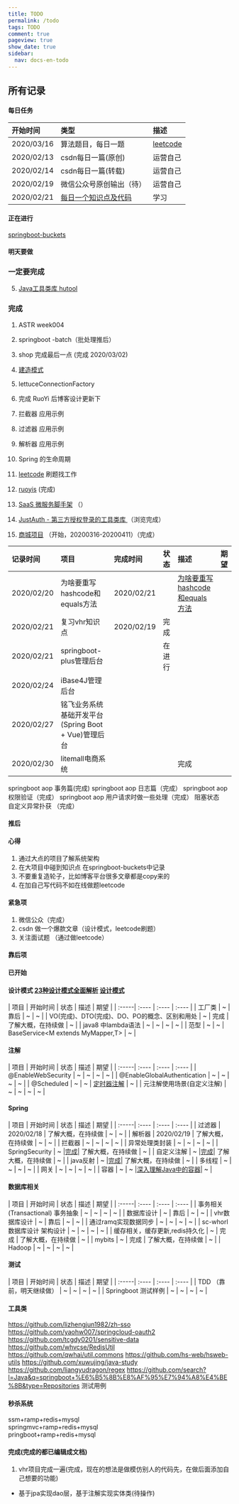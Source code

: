```yaml
---
title: TODO
permalink: /todo
tags: TODO
comment: true
pageview: true
show_date: true
sidebar:
  nav: docs-en-todo
---
```


## 所有记录


#### 每日任务

| 开始时间 | 类型 | 描述 |
| :-----| :---- | :---- |
|2020/03/16|算法题目，每日一题|[leetcode](https://leetcode-cn.com/problemset/all/)|
| 2020/02/13 | csdn每日一篇(原创) | 运营自己 |
| 2020/02/14 | csdn每日一篇(转载) | 运营自己 |
| 2020/02/19 | 微信公众号原创输出（待） | 运营自己 |
| 2020/02/21 | [每日一个知识点及代码](https://gitee.com/yidao620/springboot-bucket/tree/master) | 学习 |

#### 正在进行
[springboot-buckets](https://github.com/javaniuniu/springboot-buckets)

#### 明天要做


### 一定要完成

5. [Java工具类库 hutool](https://github.com/looly/hutool)


### 完成
1. ASTR week004
2. springboot -batch（批处理推后）
3. shop 完成最后一点 (完成 2020/03/02)
4. [建造模式](/java-code-design-data/builder)
5. lettuceConnectionFactory
6. 完成 RuoYi 后博客设计更新下


8. 拦截器    应用示例
9. 过滤器    应用示例
10. 解析器   应用示例
11. Spring 的生命周期

0. [leetcode](https://leetcode-cn.com/problemset/all/) 刷题找工作
1. [ruoyis](http://doc.ruoyi.vip/ruoyi-vue/) (完成)
2. [SaaS 微服务脚手架](https://github.com/zuihou/zuihou-admin-cloud) （）
3. [JustAuth - 第三方授权登录的工具类库 ](https://github.com/justauth/JustAuth) （浏览完成）
4. [商城项目](https://github.com/javaniuniu/litemalls) （开始，20200316-20200411）（完成）

| 记录时间 | 项目 | 完成时间 | 状态 | 描述 | 期望 |
| :----- | :-----| :---- | :---- | :---- | :---- |
|2020/02/20|为啥要重写hashcode和equals方法|2020/02/21||[为啥要重写hashcode和equals方法](https://www.cnblogs.com/vi3nty/p/10642456.html)||
|2020/02/21|复习vhr知识点|2020/02/19|完成|||
|2020/02/21|springboot-plus管理后台||在进行|||
|2020/02/24|iBase4J管理后台|||||
|2020/02/27|铭飞业务系统基础开发平台(Spring Boot + Vue)管理后台|||||
|2020/02/30|litemall电商系统|||完成||

springboot aop 事务篇(完成)
springboot aop 日志篇（完成）
springboot aop 权限验证（完成）
springboot aop 用户请求时做一些处理（完成）
阻塞状态    
自定义异常扑获   （完成）

#### 推后

#### 心得
1. 通过大点的项目了解系统架构
2. 在大项目中碰到知识点 在springboot-buckets中记录
3. 不要重复造轮子，比如博客平台很多文章都是copy来的
4. 在加自己写代码不如在线做题leetcode


#### 紧急项
1. 微信公众（完成）
2. csdn 做一个爆款文章（设计模式，leetcode刷题）
3. 关注面试题 （通过做leetcode）


#### 靠后项


#### 已开始


#### 设计模式 [23种设计模式全面解析](http://c.biancheng.net/design_pattern/) [设计模式](https://www.runoob.com/design-pattern/design-pattern-tutorial.html)    

| 项目 | 开始时间 | 状态 | 描述 | 期望 |
| :-----| :---- | :---- | :---- |
| 工厂类 | ~  | 靠后  | ~  | ~  |
| VO(完成)、DTO(完成)、DO、PO的概念、区别和用处 | ~  | 完成  | 了解大概，在持续做  | ~  |
| java8 中lambda语法 | ~  | ~  | ~  | ~  |
| 范型 | ~  | ~  | BaseService<M extends MyMapper<T>,T>  | ~  |

#### 注解   

| 项目 | 开始时间 | 状态 | 描述 | 期望 |
| :-----| :---- | :---- | :---- |
| @EnableWebSecurity | ~  | ~  | ~  | ~  |
| @EnableGlobalAuthentication | ~  | ~  | ~  | ~  |
| @Scheduled | ~  | ~  | [定时器注解](https://blog.csdn.net/j080624/article/details/80959271) | ~  |
| 元注解使用场景(自定义注解) | ~  | ~  | ~  | ~  |

#### Spring    

| 项目 | 开始时间 | 状态 | 描述 | 期望 |
| :-----| :---- | :---- | :---- |
| 过滤器 | 2020/02/18  | 了解大概，在持续做  | ~  | ~  |
| 解析器 | 2020/02/19  | 了解大概，在持续做  | ~  | ~  |
| 拦截器 | ~  | ~  | ~  | ~  |
| 异常处理类封装 | ~  | ~  | ~  | ~  |
| SpringSecurity | ~  |[完成](/SpringSecurity/class)| 了解大概，在持续做  | ~  |
| 自定义注解 | ~  |[完成](/Spring/Annotation/myself)| 了解大概，在持续做  | ~  |
| java反射  | ~  |[完成](/java-util-code/Reflections)| 了解大概，在持续做  | ~  |
| 多线程 | ~  | ~  | ~  | ~  |
| 网关 | ~  | ~  | ~  | ~  |
| 容器  | ~  | ~  |[深入理解Java中的容器](https://blog.csdn.net/a2011480169/article/details/52047600)| ~  |

#### 数据库相关    

| 项目 | 开始时间 | 状态 | 描述 | 期望 |
| :-----| :---- | :---- | :---- |
| 事务相关(Transactional) 事务抽象 | ~  | ~  | ~  | ~  |
| 数据库设计  | ~  | 靠后  | ~  | ~  |
| vhr数据库设计 | ~  | 靠后  | ~  | ~  |
| 通过ramq实现数据同步 | ~  | ~  | ~  | ~  |
| sc-whorl 数据库设计 架构设计 | ~  | ~  | ~  | ~  |
| 缓存相关，缓存更新,redis持久化 | ~  | 完成  | 了解大概，在持续做  | ~  |
| mybits | ~  | 完成  | 了解大概，在持续做  | ~  |
| Hadoop | ~  | ~  | ~  | ~  |


#### 测试   

| 项目 | 开始时间 | 状态 | 描述 | 期望 |
| :-----| :---- | :---- | :---- |
| TDD （靠前，明天继续做） | ~  | ~  | ~  | ~  |
| Springboot 测试样例 | ~  | ~  | ~  | ~  |


#### 工具类
https://github.com/lizhengjun1982/zh-sso
https://github.com/yaohw007/springcloud-oauth2
https://github.com/tcgdy0201/sensitive-data
https://github.com/whvcse/RedisUtil
https://github.com/qwhai/util.commons
https://github.com/hs-web/hsweb-utils
https://github.com/xuwujing/java-study
https://github.com/liangyudragon/regex
https://github.com/search?l=Java&q=springboot+%E6%B5%8B%E8%AF%95%E7%94%A8%E4%BE%8B&type=Repositories  测试用例

#### 秒杀系统
ssm+ramp+redis+mysql    
springmvc+ramp+redis+mysql    
pringboot+ramp+redis+mysql    


#### 完成(完成的都已编辑成文档)
1. vhr项目完成一遍(完成，现在的想法是做模仿别人的代码先，在做后面添加自己想要的功能)
  - 基于jpa实现dao层，基于注解实现实体类(待操作)
